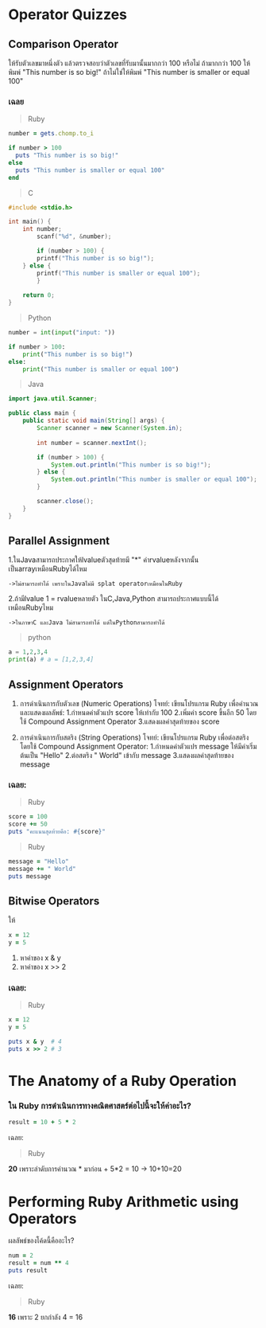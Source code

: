 # Operator Quizzes
## Comparison Operator
ให้รับตัวเลขมาหนึ่งตัว แล้วตรวจสอบว่าตัวเลขที่รับมานั้นมากกว่า 100 หรือไม่ ถ้ามากกว่า 100 ให้พิมพ์ "This number is so big!" ถ้าไม่ใช่ให้พิมพ์ "This number is smaller or equal 100"

### เฉลย

> Ruby

```ruby
number = gets.chomp.to_i

if number > 100
  puts "This number is so big!"
else
  puts "This number is smaller or equal 100"
end
```

> C

```c
#include <stdio.h>

int main() {
	int number;
        scanf("%d", &number);

        if (number > 100) {
		printf("This number is so big!");
	} else {
		printf("This number is smaller or equal 100");
        }
	
	return 0;
}
```

> Python

```python
number = int(input("input: "))

if number > 100:
    print("This number is so big!")
else:
    print("This number is smaller or equal 100")
```

> Java

```java
import java.util.Scanner;

public class main {
	public static void main(String[] args) {
		Scanner scanner = new Scanner(System.in);
		
		int number = scanner.nextInt();

		if (number > 100) {
			System.out.println("This number is so big!");
		} else {
			System.out.println("This number is smaller or equal 100");
		}

		scanner.close();
	}
}
```

## Parallel Assignment
1.ในJavaสามารถประกาศให้lvalueตัวสุดท้ายมี "*" ค่าrvalueหลังจากนั้นเป็นarrayเหมือนRubyได้ไหม

	->ไม่สามารถทำได้ เพราะในJavaไม่มี splat operatorเหมือนในRuby

2.ถ้ามีlvalue 1 = rvalueหลายตัว ในC,Java,Python สามารถประกาศแบบนี้ได้เหมือนRubyไหม

	->ในภาษาC และJava ไม่สามารถทำได้ แต่ในPythonสามารถทำได้
>python
```python
a = 1,2,3,4
print(a) # a = [1,2,3,4]
```

## Assignment Operators
1. การดำเนินการกับตัวเลข (Numeric Operations)
โจทย์:
เขียนโปรแกรม Ruby เพื่อคำนวณและแสดงผลลัพธ์:
1.กำหนดค่าตัวแปร score ให้เท่ากับ 100
2.เพิ่มค่า score ขึ้นอีก 50 โดยใช้ Compound Assignment Operator
3.แสดงผลค่าสุดท้ายของ score

2. การดำเนินการกับสตริง (String Operations)
โจทย์:
เขียนโปรแกรม Ruby เพื่อต่อสตริงโดยใช้ Compound Assignment Operator:
1.กำหนดค่าตัวแปร message ให้มีค่าเริ่มต้นเป็น "Hello"
2.ต่อสตริง " World" เข้ากับ message
3.แสดงผลค่าสุดท้ายของ message

### เฉลย:

> Ruby

```ruby
score = 100
score += 50
puts "คะแนนสุดท้ายคือ: #{score}"
```

> Ruby

```ruby
message = "Hello"
message += " World"
puts message
```

## Bitwise Operators

ให้ 
```ruby
x = 12
y = 5
```

1. หาค่าของ x & y
2. หาค่าของ x >> 2

### เฉลย:

> Ruby

```ruby
x = 12
y = 5

puts x & y  # 4
puts x >> 2 # 3
```
# The Anatomy of a Ruby Operation
### ใน Ruby การดำเนินการทางคณิตศาสตร์ต่อไปนี้จะให้ค่าอะไร?
```ruby
result = 10 + 5 * 2
```
เฉลย:
> Ruby
> 
**20**  เพราะลำดับการคำนวณ * มาก่อน + 
 5*2 = 10 → 10+10=20
# Performing Ruby Arithmetic using Operators
ผลลัพธ์ของโค้ดนี้คืออะไร?
```ruby
num = 2
result = num ** 4
puts result
```
เฉลย:
> Ruby
> 
**16** เพราะ 2 ยกกำลัง 4 = 16
